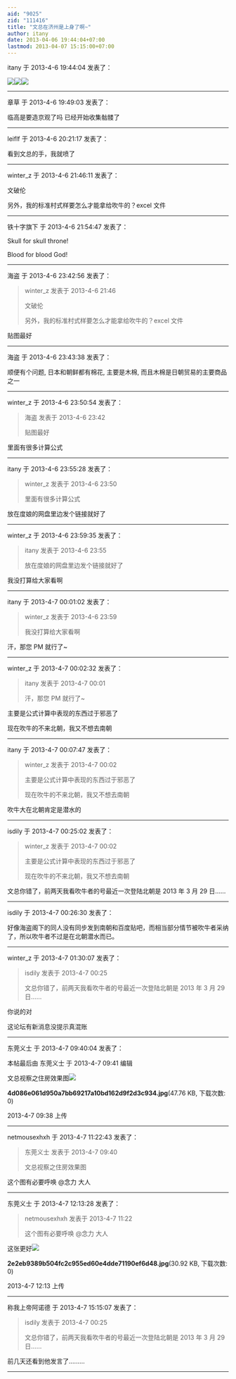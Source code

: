 ```yaml
---
aid: "9025"
zid: "111416"
title: "文总在济州是上身了啊~"
author: itany
date: 2013-04-06 19:44:04+07:00
lastmod: 2013-04-07 15:15:00+07:00
---
```


itany 于 2013-4-6 19:44:04 发表了：

![](http://images.takungpao.com/2013/0325/20130325085346118.jpg)![](http://i2.cqnews.net/news/attachement/jpg/site82/20130326/d4bed9c7e39012bb24a503.jpg)![](http://pic3.zhongsou.com/image/380f49aa65424dffc7e.jpg)

---

章草 于 2013-4-6 19:49:03 发表了：

临高是要造京观了吗 已经开始收集骷髅了

---

leiflf 于 2013-4-6 20:21:17 发表了：

看到文总的手，我就喷了

---

winter_z 于 2013-4-6 21:46:11 发表了：

文破伦

另外，我的标准村式样要怎么才能拿给吹牛的？excel 文件

---

铁十字旗下 于 2013-4-6 21:54:47 发表了：

Skull for skull throne!

Blood for blood God!

---

海盗 于 2013-4-6 23:42:56 发表了：

> winter_z 发表于 2013-4-6 21:46
>
> 文破伦
>
> 另外，我的标准村式样要怎么才能拿给吹牛的？excel 文件

贴图最好

---

海盗 于 2013-4-6 23:43:38 发表了：

顺便有个问题, 日本和朝鲜都有棉花, 主要是木棉, 而且木棉是日朝贸易的主要商品之一

---

winter_z 于 2013-4-6 23:50:54 发表了：

> 海盗 发表于 2013-4-6 23:42
>
> 贴图最好

里面有很多计算公式

---

itany 于 2013-4-6 23:55:28 发表了：

> winter_z 发表于 2013-4-6 23:50
>
> 里面有很多计算公式

放在度娘的网盘里边发个链接就好了

---

winter_z 于 2013-4-6 23:59:35 发表了：

> itany 发表于 2013-4-6 23:55
>
> 放在度娘的网盘里边发个链接就好了

我没打算给大家看啊

---

itany 于 2013-4-7 00:01:02 发表了：

> winter_z 发表于 2013-4-6 23:59
>
> 我没打算给大家看啊

汗，那您 PM 就行了~

---

winter_z 于 2013-4-7 00:02:32 发表了：

> itany 发表于 2013-4-7 00:01
>
> 汗，那您 PM 就行了~

主要是公式计算中表现的东西过于邪恶了

现在吹牛的不来北朝，我又不想去南朝

---

itany 于 2013-4-7 00:07:47 发表了：

> winter_z 发表于 2013-4-7 00:02
>
> 主要是公式计算中表现的东西过于邪恶了
>
> 现在吹牛的不来北朝，我又不想去南朝

吹牛大在北朝肯定是潜水的

---

isdily 于 2013-4-7 00:25:02 发表了：

> winter_z 发表于 2013-4-7 00:02
>
> 主要是公式计算中表现的东西过于邪恶了
>
> 现在吹牛的不来北朝，我又不想去南朝

文总你错了，前两天我看吹牛者的号最近一次登陆北朝是 2013 年 3 月 29 日……

---

isdily 于 2013-4-7 00:26:30 发表了：

好像海盗阁下的同人没有同步发到南朝和百度贴吧，而相当部分情节被吹牛者采纳了，所以吹牛者不过是在北朝潜水而已。

---

winter_z 于 2013-4-7 01:30:07 发表了：

> isdily 发表于 2013-4-7 00:25
>
> 文总你错了，前两天我看吹牛者的号最近一次登陆北朝是 2013 年 3 月 29 日……

你说的对

这论坛有新消息没提示真混账

---

东莞义士 于 2013-4-7 09:40:04 发表了：

本帖最后由 东莞义士 于 2013-4-7 09:41 编辑

文总视察之住房效果图![](/9025/0938590p9f97678vp9vix7.jpg)

**4d086e061d950a7bb69217a10bd162d9f2d3c934.jpg**(47.76 KB, 下载次数: 0)

2013-4-7 09:38 上传

---

netmousexhxh 于 2013-4-7 11:22:43 发表了：

> 东莞义士 发表于 2013-4-7 09:40
>
> 文总视察之住房效果图

这个图有必要呼唤 @念力 大人

---

东莞义士 于 2013-4-7 12:13:28 发表了：

> netmousexhxh 发表于 2013-4-7 11:22
>
> 这个图有必要呼唤 @念力 大人

这张更好![](/9025/121313990eesf94tipvmky.jpg)

**2e2eb9389b504fc2c955ed60e4dde71190ef6d48.jpg**(30.92 KB, 下载次数: 0)

2013-4-7 12:13 上传

---

称我上帝阿诺德 于 2013-4-7 15:15:07 发表了：

> isdily 发表于 2013-4-7 00:25
>
> 文总你错了，前两天我看吹牛者的号最近一次登陆北朝是 2013 年 3 月 29 日……

前几天还看到他发言了.........

---

